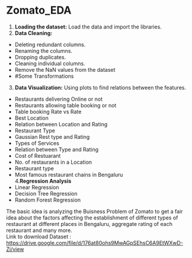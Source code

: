 # Zomato_EDA

1. **Loading the dataset:** Load the data and import the libraries. 
2. **Data Cleaning:**
 - Deleting redundant columns.
 - Renaming the columns.
 - Dropping duplicates.
 - Cleaning individual columns.
 - Remove the NaN values from the dataset
 - #Some Transformations
3. **Data Visualization:** Using plots to find relations between the features.
 - Restaurants delivering Online or not
 - Restaurants allowing table booking or not
 - Table booking Rate vs Rate
 - Best Location
 - Relation between Location and Rating
 - Restaurant Type
 - Gaussian Rest type and Rating
 - Types of Services
 - Relation between Type and Rating
 - Cost of Restuarant
 - No. of restaurants in a Location
 - Restaurant type
 - Most famous restaurant chains in Bengaluru                                                                                                                                       
 4.**Regression Analysis**
 - Linear Regression
 - Decision Tree Regression
 - Random Forest Regression
 
The basic idea is analyzing the Buisness Problem of Zomato to get a fair idea about the factors affecting the establishment of different types of restaurant at different places in Bengaluru, aggregate rating of each restaurant and many more.                                                                                   
Link to download Dataset : https://drive.google.com/file/d/176at80ohs9MwAGpSEhsC6A9EtWXwD-Zi/view
